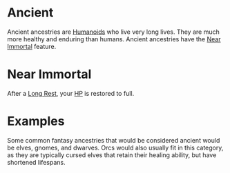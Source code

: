 # Ancient

Ancient ancestries are [Humanoids](../../../Resources%20for%20GMs/Creatures/Creature%20Types/Humanoid.md) who live very long lives. They are much more healthy and enduring than humans. Ancient ancestries have the [Near Immortal](Ancient.md#Near%20Immortal) feature.

# Near Immortal

After a [Long Rest](../../../Game%20Procedures/Core%20Procedures/Resting.md#Long%20Rest), your [HP](../../Derived%20Statistics/Health%20Points.md) is restored to full.

# Examples

Some common fantasy ancestries that would be considered ancient would be elves, gnomes, and dwarves. Orcs would also usually fit in this category, as they are typically cursed elves that retain their healing ability, but have shortened lifespans.
